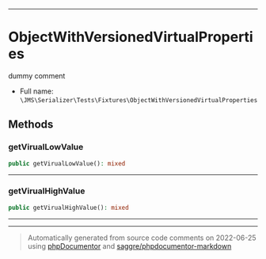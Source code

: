 ***

# ObjectWithVersionedVirtualProperties

dummy comment



* Full name: `\JMS\Serializer\Tests\Fixtures\ObjectWithVersionedVirtualProperties`




## Methods


### getVirualLowValue



```php
public getVirualLowValue(): mixed
```











***

### getVirualHighValue



```php
public getVirualHighValue(): mixed
```











***


***
> Automatically generated from source code comments on 2022-06-25 using [phpDocumentor](http://www.phpdoc.org/) and [saggre/phpdocumentor-markdown](https://github.com/Saggre/phpDocumentor-markdown)
